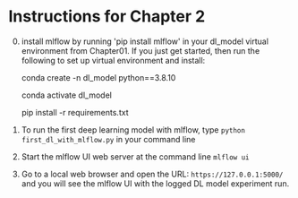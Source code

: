 # Instructions for Chapter 2
   0. install mlflow by running 'pip install mlflow' in your dl_model virtual environment from Chapter01.
      If you just get started, then run the following to set up virtual environment and install:
      
      conda create -n dl_model python==3.8.10
      
      conda activate dl_model
      
      pip install -r requirements.txt
   
   1. To run the first deep learning model with mlflow, type `python first_dl_with_mlflow.py` in your command line
   2. Start the mlflow UI web server at the command line `mlflow ui`
   3. Go to a local web browser and open the URL: `https://127.0.0.1:5000/` and you will see the mlflow UI with the logged DL model experiment run.
